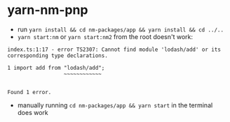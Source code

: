 # yarn-nm-pnp

- run `yarn install && cd nm-packages/app && yarn install && cd ../..`
- `yarn start:nm` or `yarn start:nm2` from the root doesn't work:

```
index.ts:1:17 - error TS2307: Cannot find module 'lodash/add' or its corresponding type declarations.

1 import add from "lodash/add";
                  ~~~~~~~~~~~~


Found 1 error.
```

- manually running `cd nm-packages/app && yarn start` in the terminal does work
